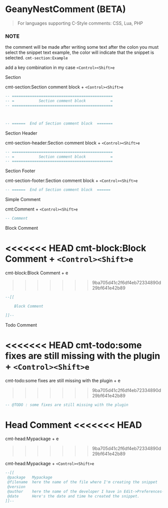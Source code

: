 # GeanyNestComment (BETA)

> For languages supporting C-Style comments: CSS, Lua, PHP

### NOTE

the comment will be made after writing some text after the colon
you must select the snippet text
example, the color will indicate that the snippet is selected. `cmt-section:Example`

add a key combination
in my case `<Control><Shift>e`

Section

cmt-section:Section comment block + `<Control><Shift>e`

```lua
-- =============================================
-- =           Section comment block           =
-- =============================================



-- ======  End of Section comment block  =======
```

Section Header

cmt-section-header:Section comment block + `<Control><Shift>e`

```lua
-- =============================================
-- =           Section comment block           =
-- =============================================
```

Section Footer

cmt-section-footer:Section comment block + `<Control><Shift>e`

```lua
-- ======  End of Section comment block  ======
```

Simple Comment

cmt:Comment + `<Control><Shift>e`

```lua
-- Comment
```

Block Comment

<<<<<<< HEAD
cmt-block:Block Comment + `<Control><Shift>e`
=======
cmt-block:Block Comment + <Control><Shift>e
>>>>>>> 9ba705d41c2f6df4eb72334890d29bf641e42b89

```lua
--[[

	Block Comment

]]--
```

Todo Comment

<<<<<<< HEAD
cmt-todo:some fixes are still missing with the plugin + `<Control><Shift>e`
=======
cmt-todo:some fixes are still missing with the plugin + <Control><Shift>e
>>>>>>> 9ba705d41c2f6df4eb72334890d29bf641e42b89

```lua
-- @TODO : some fixes are still missing with the plugin
```

Head Comment
<<<<<<< HEAD
=======

cmt-head:Mypackage + <Control><Shift>e
>>>>>>> 9ba705d41c2f6df4eb72334890d29bf641e42b89

cmt-head:Mypackage + `<Control><Shift>e`

```lua
--[[
 @package   Mypackage
 @filename  here the name of the file where I'm creating the snippet 
 @version   
 @author    here the name of the developer I have in Edit->Preferences->Template <here the email I have in Edit->Preferences->Template>
 @date      Here's the date and time he created the snippet.
]]--
```
